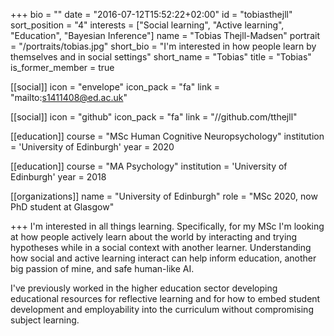 +++
bio = ""
date = "2016-07-12T15:52:22+02:00"
id = "tobiasthejll"
sort_position = "4"
interests = ["Social learning", "Active learning", "Education", "Bayesian Inference"]
name = "Tobias Thejll-Madsen"
portrait = "/portraits/tobias.jpg"
short_bio = "I'm interested in how people learn by themselves and in social settings"
short_name = "Tobias"
title = "Tobias"
is_former_member = true

[[social]]
    icon = "envelope"
    icon_pack = "fa"
    link = "mailto:s1411408@ed.ac.uk"

[[social]]
    icon = "github"
    icon_pack = "fa"
    link = "//github.com/tthejll"

[[education]]
    course = "MSc Human Cognitive Neuropsychology"
    institution = 'University of Edinburgh'
    year = 2020

[[education]]
    course = "MA Psychology"
    institution = 'University of Edinburgh'
    year = 2018

[[organizations]]
    name = "University of Edinburgh"
    role = "MSc 2020, now PhD student at Glasgow"

+++
I'm interested in all things learning.  Specifically, for my MSc I'm looking at how people actively learn about the world by interacting and trying hypotheses while in a social context with another learner.  Understanding how social and active learning interact can help inform education, another big passion of mine, and safe human-like AI. 

I've previously worked in the higher education sector developing educational resources for reflective learning and for how to embed student development and employability into the curriculum without compromising subject learning. 

